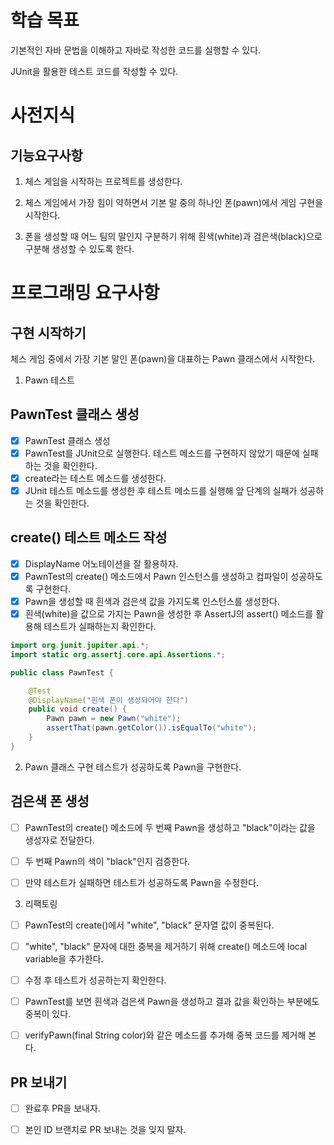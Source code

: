 # 학습 목표
기본적인 자바 문법을 이해하고 자바로 작성한 코드를 실행할 수 있다.

JUnit을 활용한 테스트 코드를 작성할 수 있다.

# 사전지식
## 기능요구사항
1. 체스 게임을 시작하는 프로젝트를 생성한다.

2. 체스 게임에서 가장 힘이 약하면서 기본 말 중의 하나인 폰(pawn)에서 게임 구현을 시작한다.

3. 폰을 생성할 때 어느 팀의 말인지 구분하기 위해 흰색(white)과 검은색(black)으로 구분해 생성할 수 있도록 한다.

# 프로그래밍 요구사항
## 구현 시작하기
체스 게임 중에서 가장 기본 말인 폰(pawn)을 대표하는 Pawn 클래스에서 시작한다.

1. Pawn 테스트 

## PawnTest 클래스 생성
- [X] PawnTest 클래스 생성
- [X] PawnTest를 JUnit으로 실행한다. 테스트 메소드를 구현하지 않았기 때문에 실패하는 것을 확인한다.
- [X] create라는 테스트 메소드를 생성한다.
- [X] JUnit 테스트 메소드를 생성한 후 테스트 메소드를 실행해 앞 단계의 실패가 성공하는 것을 확인한다.

## create() 테스트 메소드 작성
- [X] DisplayName 어노테이션을 잘 활용하자.
- [X] PawnTest의 create() 메소드에서 Pawn 인스턴스를 생성하고 컴파일이 성공하도록 구현한다.
- [X] Pawn을 생성할 때 흰색과 검은색 값을 가지도록 인스턴스를 생성한다.
- [X] 흰색(white)을 값으로 가지는 Pawn을 생성한 후 AssertJ의 assert() 메소드를 활용해 테스트가 실패하는지 확인한다.

```java
import org.junit.jupiter.api.*;
import static org.assertj.core.api.Assertions.*;

public class PawnTest {

    @Test
    @DisplayName("흰색 폰이 생성되어야 한다")
    public void create() {
        Pawn pawn = new Pawn("white");
        assertThat(pawn.getColor()).isEqualTo("white");
    }
}
```

2. Pawn 클래스 구현
테스트가 성공하도록 Pawn을 구현한다.

## 검은색 폰 생성
- [ ] PawnTest의 create() 메소드에 두 번째 Pawn을 생성하고 "black"이라는 값을 생성자로 전달한다.

- [ ] 두 번째 Pawn의 색이 "black"인지 검증한다.

- [ ] 만약 테스트가 실패하면 테스트가 성공하도록 Pawn을 수정한다.

3. 리팩토링
- [ ] PawnTest의 create()에서 "white", "black" 문자열 값이 중복된다.

- [ ] "white", "black" 문자에 대한 중복을 제거하기 위해 create() 메소드에 local variable을 추가한다.

- [ ] 수정 후 테스트가 성공하는지 확인한다.

- [ ] PawnTest를 보면 흰색과 검은색 Pawn을 생성하고 결과 값을 확인하는 부분에도 중복이 있다.

- [ ] verifyPawn(final String color)와 같은 메소드를 추가해 중복 코드를 제거해 본다.

## PR 보내기
- [ ] 완료후 PR을 보내자.

- [ ] 본인 ID 브랜치로 PR 보내는 것을 잊지 말자.